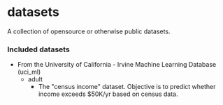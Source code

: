 # datasets

A collection of opensource or otherwise public datasets.


### Included datasets

* From the University of California - Irvine Machine Learning Database (uci_ml)
	* adult
		* The "census income" dataset. Objective is to predict whether income exceeds $50K/yr based on census data.

